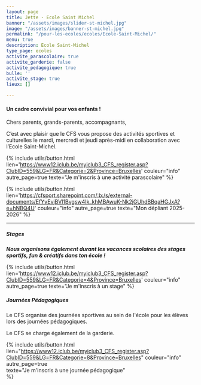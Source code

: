 ```yaml
---
layout: page
title: Jette - Ecole Saint Michel
banner: "/assets/images/slider-st-michel.jpg"
image: "/assets/images/banner-st-michel.jpg"
permalink: "/pour-les-ecoles/ecoles/Ecole-Saint-Michel/"
menu: true
description: Ecole Saint-Michel
type_page: ecoles
activite_parascolaire: true
activite_garderie: false
activite_pedagogique: true
bulle: ''
activite_stage: true
lieux: []

---
```

#### **Un cadre convivial pour vos enfants !**

Chers parents, grands-parents, accompagnants, 

C’est avec plaisir que le CFS vous propose des activités sportives et culturelles le mardi, mercredi et jeudi après-midi en collaboration avec l’Ecole Saint-Michel.

{% include utils/button.html  
lien='https://www12.iclub.be/myiclub3_CFS_register.asp?ClubID=559&LG=FR&Categorie=2&Province=Bruxelles' couleur="info" autre_page=true texte="Je m'inscris à une activité parascolaire" %}

{% include utils/button.html lien='https://cfsport.sharepoint.com/:b:/s/external-documents/EfYvEvjBVl1Bvgsw4Ik_khMBAwuK-Nk2jGUhdBBqaHGJxA?e=hNBQ4U' couleur="info" autre_page=true texte="Mon dépliant 2025-2026" %}

***

##### **Stages**

**_Nous organisons également durant les vacances scolaires des stages sportifs, fun & créatifs dans ton école !_**

{% include utils/button.html lien='https://www12.iclub.be/myiclub3_CFS_register.asp?ClubID=559&LG=FR&Categorie=4&Province=Bruxelles' couleur="info" autre_page=true texte="Je m'inscris à un stage" %}

##### **Journées Pédagogiques**

Le CFS organise des journées sportives au sein de l'école pour les élèves lors des journées pédagogiques.

Le CFS se charge également de la garderie.

{% include utils/button.html lien="https://www12.iclub.be/myiclub3_CFS_register.asp?ClubID=559&LG=FR&Categorie=8&Province=Bruxelles" couleur="info"  
autre_page=true  
texte="Je m'inscris à une journée pédagogique"  
%}
